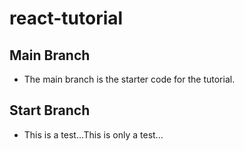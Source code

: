 # react-tutorial


## Main Branch

- The main branch is the starter code for the tutorial.

## Start Branch

- This is a test...This is only a test...